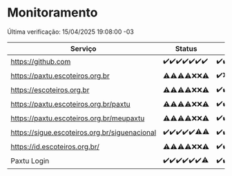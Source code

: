 # Monitoramento

Última verificação: 15/04/2025 19:08:00 -03

|Serviço|Status|Últimas 24h|
|---|---|---|
|https://github.com|<span title="2025-04-08: OK=23">✔️</span><span title="2025-04-09: OK=23">✔️</span><span title="2025-04-10: OK=23">✔️</span><span title="2025-04-11: OK=23">✔️</span><span title="2025-04-12: OK=23">✔️</span><span title="2025-04-13: OK=21">✔️</span><span title="2025-04-14: OK=21">✔️</span>|<span title="14/04/2025 19:08:00 -03 : 200">✔️</span><span title="14/04/2025 20:08:00 -03 : 200">✔️</span><span title="14/04/2025 21:45:00 -03 : 200">✔️</span><span title="14/04/2025 23:23:00 -03 : 200">✔️</span><span title="15/04/2025 00:30:00 -03 : 200">✔️</span><span title="15/04/2025 01:11:00 -03 : 200">✔️</span><span title="15/04/2025 02:10:00 -03 : 200">✔️</span><span title="15/04/2025 03:13:00 -03 : 200">✔️</span><span title="15/04/2025 04:09:00 -03 : 200">✔️</span><span title="15/04/2025 05:13:00 -03 : 200">✔️</span><span title="15/04/2025 06:10:00 -03 : 200">✔️</span><span title="15/04/2025 07:10:00 -03 : 200">✔️</span><span title="15/04/2025 08:08:00 -03 : 200">✔️</span><span title="15/04/2025 09:17:00 -03 : 200">✔️</span><span title="15/04/2025 10:21:00 -03 : 200">✔️</span><span title="15/04/2025 11:09:00 -03 : 200">✔️</span><span title="15/04/2025 12:09:00 -03 : 200">✔️</span><span title="15/04/2025 13:09:00 -03 : 200">✔️</span><span title="15/04/2025 14:08:00 -03 : 200">✔️</span><span title="15/04/2025 15:10:00 -03 : 200">✔️</span><span title="15/04/2025 16:07:00 -03 : 200">✔️</span><span title="15/04/2025 17:10:00 -03 : 200">✔️</span><span title="15/04/2025 18:08:00 -03 : 200">✔️</span><span title="15/04/2025 19:08:00 -03 : 200">✔️</span>|
|https://paxtu.escoteiros.org.br|<span title="2025-04-08: OK=13, Falhas=10">⚠️</span><span title="2025-04-09: OK=15, Falhas=8">⚠️</span><span title="2025-04-10: OK=19, Falhas=4">⚠️</span><span title="2025-04-11: OK=17, Falhas=6">⚠️</span><span title="2025-04-12: Falhas=23">❌</span><span title="2025-04-13: Falhas=21">❌</span><span title="2025-04-14: OK=3, Falhas=18">⚠️</span>|<span title="14/04/2025 19:08:00 -03 : 200">✔️</span><span title="14/04/2025 20:08:00 -03 : 0">❌</span><span title="14/04/2025 21:45:00 -03 : 200">✔️</span><span title="14/04/2025 23:23:00 -03 : 200">✔️</span><span title="15/04/2025 00:30:00 -03 : 200">✔️</span><span title="15/04/2025 01:11:00 -03 : 200">✔️</span><span title="15/04/2025 02:10:00 -03 : 200">✔️</span><span title="15/04/2025 03:13:00 -03 : 200">✔️</span><span title="15/04/2025 04:09:00 -03 : 200">✔️</span><span title="15/04/2025 05:13:00 -03 : 200">✔️</span><span title="15/04/2025 06:10:00 -03 : 200">✔️</span><span title="15/04/2025 07:10:00 -03 : 200">✔️</span><span title="15/04/2025 08:08:00 -03 : 200">✔️</span><span title="15/04/2025 09:17:00 -03 : 200">✔️</span><span title="15/04/2025 10:21:00 -03 : 200">✔️</span><span title="15/04/2025 11:09:00 -03 : 200">✔️</span><span title="15/04/2025 12:09:00 -03 : 200">✔️</span><span title="15/04/2025 13:09:00 -03 : 200">✔️</span><span title="15/04/2025 14:08:00 -03 : 200">✔️</span><span title="15/04/2025 15:10:00 -03 : 200">✔️</span><span title="15/04/2025 16:07:00 -03 : 200">✔️</span><span title="15/04/2025 17:10:00 -03 : 200">✔️</span><span title="15/04/2025 18:08:00 -03 : 200">✔️</span><span title="15/04/2025 19:08:00 -03 : 200">✔️</span>|
|https://escoteiros.org.br|<span title="2025-04-08: OK=4, Falhas=19">⚠️</span><span title="2025-04-09: OK=6, Falhas=17">⚠️</span><span title="2025-04-10: OK=15, Falhas=8">⚠️</span><span title="2025-04-11: OK=17, Falhas=6">⚠️</span><span title="2025-04-12: Falhas=23">❌</span><span title="2025-04-13: Falhas=21">❌</span><span title="2025-04-14: OK=1, Falhas=20">⚠️</span>|<span title="14/04/2025 19:08:00 -03 : 200">✔️</span><span title="14/04/2025 20:08:00 -03 : 200">✔️</span><span title="14/04/2025 21:45:00 -03 : 200">✔️</span><span title="14/04/2025 23:23:00 -03 : 200">✔️</span><span title="15/04/2025 00:30:00 -03 : 200">✔️</span><span title="15/04/2025 01:11:00 -03 : 200">✔️</span><span title="15/04/2025 02:10:00 -03 : 200">✔️</span><span title="15/04/2025 03:13:00 -03 : 200">✔️</span><span title="15/04/2025 04:09:00 -03 : 200">✔️</span><span title="15/04/2025 05:13:00 -03 : 200">✔️</span><span title="15/04/2025 06:10:00 -03 : 200">✔️</span><span title="15/04/2025 07:10:00 -03 : 200">✔️</span><span title="15/04/2025 08:08:00 -03 : 200">✔️</span><span title="15/04/2025 09:17:00 -03 : 200">✔️</span><span title="15/04/2025 10:21:00 -03 : 200">✔️</span><span title="15/04/2025 11:09:00 -03 : 200">✔️</span><span title="15/04/2025 12:09:00 -03 : 200">✔️</span><span title="15/04/2025 13:09:00 -03 : 200">✔️</span><span title="15/04/2025 14:08:00 -03 : 200">✔️</span><span title="15/04/2025 15:10:00 -03 : 200">✔️</span><span title="15/04/2025 16:07:00 -03 : 200">✔️</span><span title="15/04/2025 17:10:00 -03 : 200">✔️</span><span title="15/04/2025 18:08:00 -03 : 200">✔️</span><span title="15/04/2025 19:08:00 -03 : 200">✔️</span>|
|https://paxtu.escoteiros.org.br/paxtu|<span title="2025-04-08: OK=6, Falhas=17">⚠️</span><span title="2025-04-09: OK=6, Falhas=17">⚠️</span><span title="2025-04-10: OK=18, Falhas=5">⚠️</span><span title="2025-04-11: OK=18, Falhas=5">⚠️</span><span title="2025-04-12: Falhas=23">❌</span><span title="2025-04-13: Falhas=21">❌</span><span title="2025-04-14: OK=5, Falhas=16">⚠️</span>|<span title="14/04/2025 19:08:00 -03 : 200">✔️</span><span title="14/04/2025 20:08:00 -03 : 200">✔️</span><span title="14/04/2025 21:45:00 -03 : 200">✔️</span><span title="14/04/2025 23:23:00 -03 : 200">✔️</span><span title="15/04/2025 00:30:00 -03 : 200">✔️</span><span title="15/04/2025 01:11:00 -03 : 200">✔️</span><span title="15/04/2025 02:10:00 -03 : 200">✔️</span><span title="15/04/2025 03:13:00 -03 : 200">✔️</span><span title="15/04/2025 04:09:00 -03 : 200">✔️</span><span title="15/04/2025 05:13:00 -03 : 200">✔️</span><span title="15/04/2025 06:10:00 -03 : 200">✔️</span><span title="15/04/2025 07:10:00 -03 : 200">✔️</span><span title="15/04/2025 08:08:00 -03 : 200">✔️</span><span title="15/04/2025 09:17:00 -03 : 200">✔️</span><span title="15/04/2025 10:21:00 -03 : 200">✔️</span><span title="15/04/2025 11:09:00 -03 : 200">✔️</span><span title="15/04/2025 12:09:00 -03 : 200">✔️</span><span title="15/04/2025 13:09:00 -03 : 200">✔️</span><span title="15/04/2025 14:08:00 -03 : 200">✔️</span><span title="15/04/2025 15:10:00 -03 : 200">✔️</span><span title="15/04/2025 16:07:00 -03 : 200">✔️</span><span title="15/04/2025 17:10:00 -03 : 200">✔️</span><span title="15/04/2025 18:08:00 -03 : 200">✔️</span><span title="15/04/2025 19:08:00 -03 : 200">✔️</span>|
|https://paxtu.escoteiros.org.br/meupaxtu|<span title="2025-04-08: OK=9, Falhas=14">⚠️</span><span title="2025-04-09: OK=7, Falhas=16">⚠️</span><span title="2025-04-10: OK=15, Falhas=8">⚠️</span><span title="2025-04-11: OK=17, Falhas=6">⚠️</span><span title="2025-04-12: Falhas=23">❌</span><span title="2025-04-13: Falhas=21">❌</span><span title="2025-04-14: OK=3, Falhas=18">⚠️</span>|<span title="14/04/2025 19:08:00 -03 : 200">✔️</span><span title="14/04/2025 20:08:00 -03 : 200">✔️</span><span title="14/04/2025 21:45:00 -03 : 200">✔️</span><span title="14/04/2025 23:23:00 -03 : 200">✔️</span><span title="15/04/2025 00:30:00 -03 : 200">✔️</span><span title="15/04/2025 01:11:00 -03 : 200">✔️</span><span title="15/04/2025 02:10:00 -03 : 200">✔️</span><span title="15/04/2025 03:13:00 -03 : 200">✔️</span><span title="15/04/2025 04:09:00 -03 : 200">✔️</span><span title="15/04/2025 05:13:00 -03 : 200">✔️</span><span title="15/04/2025 06:10:00 -03 : 200">✔️</span><span title="15/04/2025 07:10:00 -03 : 200">✔️</span><span title="15/04/2025 08:08:00 -03 : 200">✔️</span><span title="15/04/2025 09:17:00 -03 : 200">✔️</span><span title="15/04/2025 10:21:00 -03 : 200">✔️</span><span title="15/04/2025 11:09:00 -03 : 200">✔️</span><span title="15/04/2025 12:09:00 -03 : 200">✔️</span><span title="15/04/2025 13:09:00 -03 : 200">✔️</span><span title="15/04/2025 14:08:00 -03 : 200">✔️</span><span title="15/04/2025 15:10:00 -03 : 200">✔️</span><span title="15/04/2025 16:07:00 -03 : 200">✔️</span><span title="15/04/2025 17:10:00 -03 : 200">✔️</span><span title="15/04/2025 18:08:00 -03 : 200">✔️</span><span title="15/04/2025 19:08:00 -03 : 200">✔️</span>|
|https://sigue.escoteiros.org.br/siguenacional|<span title="2025-04-08: OK=23">✔️</span><span title="2025-04-09: OK=23">✔️</span><span title="2025-04-10: OK=23">✔️</span><span title="2025-04-11: OK=23">✔️</span><span title="2025-04-12: OK=23">✔️</span><span title="2025-04-13: OK=20, Falhas=1">⚠️</span><span title="2025-04-14: OK=20, Falhas=1">⚠️</span>|<span title="14/04/2025 19:08:00 -03 : 200">✔️</span><span title="14/04/2025 20:08:00 -03 : 200">✔️</span><span title="14/04/2025 21:45:00 -03 : 200">✔️</span><span title="14/04/2025 23:23:00 -03 : 200">✔️</span><span title="15/04/2025 00:30:00 -03 : 200">✔️</span><span title="15/04/2025 01:11:00 -03 : 200">✔️</span><span title="15/04/2025 02:10:00 -03 : 200">✔️</span><span title="15/04/2025 03:13:00 -03 : 200">✔️</span><span title="15/04/2025 04:09:00 -03 : 200">✔️</span><span title="15/04/2025 05:13:00 -03 : 200">✔️</span><span title="15/04/2025 06:10:00 -03 : 200">✔️</span><span title="15/04/2025 07:10:00 -03 : 200">✔️</span><span title="15/04/2025 08:08:00 -03 : 200">✔️</span><span title="15/04/2025 09:17:00 -03 : 200">✔️</span><span title="15/04/2025 10:21:00 -03 : 200">✔️</span><span title="15/04/2025 11:09:00 -03 : 200">✔️</span><span title="15/04/2025 12:09:00 -03 : 200">✔️</span><span title="15/04/2025 13:09:00 -03 : 200">✔️</span><span title="15/04/2025 14:08:00 -03 : 200">✔️</span><span title="15/04/2025 15:10:00 -03 : 200">✔️</span><span title="15/04/2025 16:07:00 -03 : 200">✔️</span><span title="15/04/2025 17:10:00 -03 : 200">✔️</span><span title="15/04/2025 18:08:00 -03 : 200">✔️</span><span title="15/04/2025 19:08:00 -03 : 200">✔️</span>|
|https://id.escoteiros.org.br/|<span title="2025-04-08: OK=15, Falhas=8">⚠️</span><span title="2025-04-09: OK=11, Falhas=12">⚠️</span><span title="2025-04-10: OK=18, Falhas=5">⚠️</span><span title="2025-04-11: OK=18, Falhas=5">⚠️</span><span title="2025-04-12: Falhas=23">❌</span><span title="2025-04-13: Falhas=21">❌</span><span title="2025-04-14: OK=1, Falhas=20">⚠️</span>|<span title="14/04/2025 19:08:00 -03 : 200">✔️</span><span title="14/04/2025 20:08:00 -03 : 200">✔️</span><span title="14/04/2025 21:45:00 -03 : 200">✔️</span><span title="14/04/2025 23:23:00 -03 : 200">✔️</span><span title="15/04/2025 00:30:00 -03 : 200">✔️</span><span title="15/04/2025 01:11:00 -03 : 200">✔️</span><span title="15/04/2025 02:10:00 -03 : 200">✔️</span><span title="15/04/2025 03:13:00 -03 : 200">✔️</span><span title="15/04/2025 04:09:00 -03 : 200">✔️</span><span title="15/04/2025 05:13:00 -03 : 200">✔️</span><span title="15/04/2025 06:10:00 -03 : 200">✔️</span><span title="15/04/2025 07:10:00 -03 : 200">✔️</span><span title="15/04/2025 08:08:00 -03 : 200">✔️</span><span title="15/04/2025 09:17:00 -03 : 200">✔️</span><span title="15/04/2025 10:21:00 -03 : 200">✔️</span><span title="15/04/2025 11:09:00 -03 : 200">✔️</span><span title="15/04/2025 12:09:00 -03 : 200">✔️</span><span title="15/04/2025 13:09:00 -03 : 200">✔️</span><span title="15/04/2025 14:08:00 -03 : 200">✔️</span><span title="15/04/2025 15:10:00 -03 : 200">✔️</span><span title="15/04/2025 16:07:00 -03 : 200">✔️</span><span title="15/04/2025 17:10:00 -03 : 200">✔️</span><span title="15/04/2025 18:08:00 -03 : 200">✔️</span><span title="15/04/2025 19:08:00 -03 : 200">✔️</span>|
|Paxtu Login|<span title="2025-04-08: OK=23">✔️</span><span title="2025-04-09: OK=23">✔️</span><span title="2025-04-10: OK=23">✔️</span><span title="2025-04-11: OK=23">✔️</span><span title="2025-04-12: OK=23">✔️</span><span title="2025-04-13: OK=21">✔️</span><span title="2025-04-14: OK=20, Falhas=1">⚠️</span>|<span title="14/04/2025 19:08:00 -03 : 200">✔️</span><span title="14/04/2025 20:08:00 -03 : 200">✔️</span><span title="14/04/2025 21:45:00 -03 : 200">✔️</span><span title="14/04/2025 23:23:00 -03 : 200">✔️</span><span title="15/04/2025 00:30:00 -03 : 200">✔️</span><span title="15/04/2025 01:11:00 -03 : 200">✔️</span><span title="15/04/2025 02:10:00 -03 : 200">✔️</span><span title="15/04/2025 03:13:00 -03 : 200">✔️</span><span title="15/04/2025 04:09:00 -03 : 200">✔️</span><span title="15/04/2025 05:13:00 -03 : 200">✔️</span><span title="15/04/2025 06:10:00 -03 : 200">✔️</span><span title="15/04/2025 07:10:00 -03 : 200">✔️</span><span title="15/04/2025 08:08:00 -03 : 200">✔️</span><span title="15/04/2025 09:17:00 -03 : 200">✔️</span><span title="15/04/2025 10:21:00 -03 : 200">✔️</span><span title="15/04/2025 11:09:00 -03 : 200">✔️</span><span title="15/04/2025 12:09:00 -03 : 200">✔️</span><span title="15/04/2025 13:09:00 -03 : 200">✔️</span><span title="15/04/2025 14:08:00 -03 : 200">✔️</span><span title="15/04/2025 15:10:00 -03 : 200">✔️</span><span title="15/04/2025 16:07:00 -03 : 200">✔️</span><span title="15/04/2025 17:10:00 -03 : 200">✔️</span><span title="15/04/2025 18:08:00 -03 : 200">✔️</span><span title="15/04/2025 19:08:00 -03 : 200">✔️</span>|
